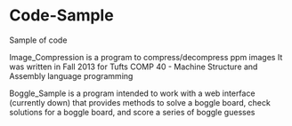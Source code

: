 Code-Sample
===========

Sample of code

Image_Compression is a program to compress/decompress ppm images
It was written in Fall 2013 for Tufts COMP 40 - Machine Structure and Assembly
language programming

Boggle_Sample is a program intended to work with a web interface (currently
down) that provides methods to solve a boggle board, check solutions for a 
boggle board, and score a series of boggle guesses